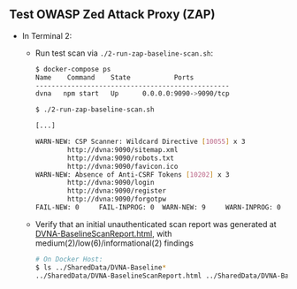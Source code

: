 ## Test OWASP Zed Attack Proxy (ZAP)

- In Terminal 2: 
    - Run test scan via `./2-run-zap-baseline-scan.sh`:
        ```bash
        $ docker-compose ps
        Name    Command    State           Ports         
        -------------------------------------------------
        dvna   npm start   Up      0.0.0.0:9090->9090/tcp

        $ ./2-run-zap-baseline-scan.sh 

        [...]

        WARN-NEW: CSP Scanner: Wildcard Directive [10055] x 3 
                http://dvna:9090/sitemap.xml
                http://dvna:9090/robots.txt
                http://dvna:9090/favicon.ico
        WARN-NEW: Absence of Anti-CSRF Tokens [10202] x 3 
                http://dvna:9090/login
                http://dvna:9090/register
                http://dvna:9090/forgotpw
        FAIL-NEW: 0     FAIL-INPROG: 0  WARN-NEW: 9     WARN-INPROG: 0  INFO: 0 IGNORE: 0       PASS: 47
        ```
    - Verify that an initial unauthenticated scan report was generated at [DVNA-BaselineScanReport.html](../SharedData/DVNA-BaselineScanReport.html), with medium(2)/low(6)/informational(2) findings

        ```bash
        # On Docker Host:
        $ ls ../SharedData/DVNA-Baseline*
        ../SharedData/DVNA-BaselineScanReport.html ../SharedData/DVNA-BaselineScanReport.json ../SharedData/DVNA-BaselineScanReport.md   ../SharedData/DVNA-BaselineScanReport.xml
        ```

<!--
    - Optionally, test an authenticated Scan -- __WARNING: THE BELOW DOES NOT WORK!!!__ 
        - Run ZAP GUI via `./run-zap-gui-server.sh`
            - Browse from your host to http://localhost:8080/zap/
            - After ZAP GUI has loaded, load the existing context file wrk/dvna.context (should be located at /zap/wrk/dvna.context in the container) via __File->Import Context...__
            - Review the context parameters and adjust as needed 
            - Save the context back to [wrk/dvna.context](wrk.dvna.context)
            - Refer to [this page](https://github.com/zaproxy/zap-core-help/wiki/HelpStartConceptsAuthentication#configuration-example) for more configuration details.
        - Run authenticated scan via `./run-zap-auth-baseline-scan.sh`. This script loads the dvna.context file prior to scanning
        - View report [wrk/DVNA-BaselineScanReport.html](wrk/DVNA-BaselineScanReport.html)
        - __TODO__: Investigate [this ZAP authentication hook](https://hub.docker.com/r/ictu/zap2docker-weekly) or why `-n context_file` option did not work for me.
-->